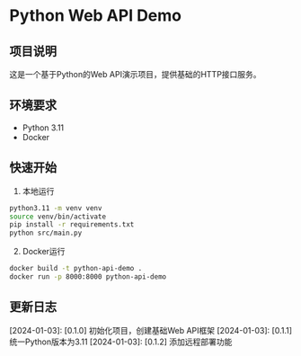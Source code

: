 # Python Web API Demo

## 项目说明
这是一个基于Python的Web API演示项目，提供基础的HTTP接口服务。

## 环境要求
- Python 3.11
- Docker

## 快速开始
1. 本地运行
```bash
python3.11 -m venv venv
source venv/bin/activate
pip install -r requirements.txt
python src/main.py
```

2. Docker运行
```bash
docker build -t python-api-demo .
docker run -p 8000:8000 python-api-demo
```

## 更新日志
[2024-01-03]: [0.1.0] 初始化项目，创建基础Web API框架
[2024-01-03]: [0.1.1] 统一Python版本为3.11
[2024-01-03]: [0.1.2] 添加远程部署功能
